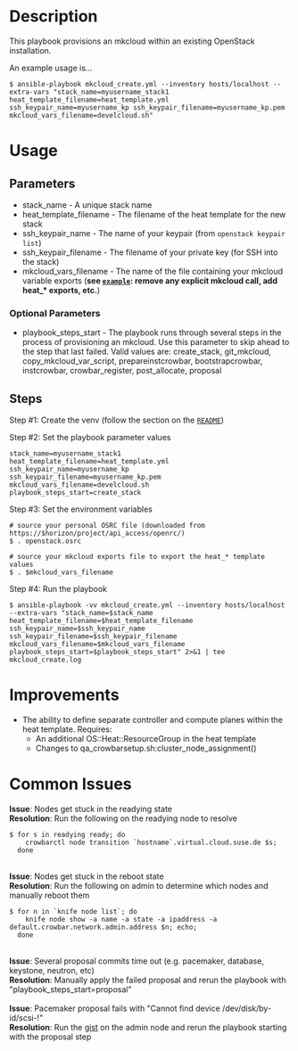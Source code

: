 # Description
This playbook provisions an mkcloud within an existing OpenStack installation.

An example usage is...
```
$ ansible-playbook mkcloud_create.yml --inventory hosts/localhost --extra-vars "stack_name=myusername_stack1 heat_template_filename=heat_template.yml ssh_keypair_name=myusername_kp ssh_keypair_filename=myusername_kp.pem mkcloud_vars_filename=develcloud.sh"
```

# Usage

## Parameters

* stack_name - A unique stack name
* heat_template_filename - The filename of the heat template for the new stack
* ssh_keypair_name - The name of your keypair (from `openstack keypair list`)
* ssh_keypair_filename - The filename of your private key (for SSH into the stack)
* mkcloud_vars_filename - The name of the file containing your mkcloud variable exports (**see [`example`](develcloud.sh.example): remove any explicit mkcloud call, add heat_\* exports, etc.**)

### Optional Parameters
* playbook_steps_start - The playbook runs through several steps in the process of provisioning an mkcloud. Use this parameter to skip ahead to the step that last failed. Valid values are: create_stack, git_mkcloud, copy_mkcloud_var_script, prepareinstcrowbar, bootstrapcrowbar, instcrowbar, crowbar_register, post_allocate, proposal

## Steps

Step #1: Create the venv (follow the section on the [`README`](README.md))

Step #2: Set the playbook parameter values
```
stack_name=myusername_stack1
heat_template_filename=heat_template.yml
ssh_keypair_name=myusername_kp
ssh_keypair_filename=myusername_kp.pem
mkcloud_vars_filename=develcloud.sh
playbook_steps_start=create_stack
```

Step #3: Set the environment variables
```
# source your personal OSRC file (downloaded from https://$horizon/project/api_access/openrc/)
$ . openstack.osrc

# source your mkcloud exports file to export the heat_* template values
$ . $mkcloud_vars_filename
```

Step #4: Run the playbook
```
$ ansible-playbook -vv mkcloud_create.yml --inventory hosts/localhost --extra-vars "stack_name=$stack_name heat_template_filename=$heat_template_filename ssh_keypair_name=$ssh_keypair_name ssh_keypair_filename=$ssh_keypair_filename mkcloud_vars_filename=$mkcloud_vars_filename playbook_steps_start=$playbook_steps_start" 2>&1 | tee mkcloud_create.log
```

# Improvements

* The ability to define separate controller and compute planes within the heat template. Requires:
  - An additional OS::Heat::ResourceGroup in the heat template
  - Changes to qa_crowbarsetup.sh:cluster_node_assignment()

# Common Issues

**Issue**: Nodes get stuck in the readying state \
**Resolution**: Run the following on the readying node to resolve
```
$ for s in readying ready; do
    crowbarctl node transition `hostname`.virtual.cloud.suse.de $s;
  done
```
\
**Issue**: Nodes get stuck in the reboot state \
**Resolution**: Run the following on admin to determine which nodes and manually
reboot them
```
$ for n in `knife node list`; do
    knife node show -a name -a state -a ipaddress -a default.crowbar.network.admin.address $n; echo;
  done
```
\
**Issue**: Several proposal commits time out (e.g. pacemaker, database, keystone,
neutron, etc) \
**Resolution**: Manually apply the failed proposal and rerun the playbook with
"playbook_steps_start=proposal"
\
\
**Issue**: Pacemaker proposal fails with "Cannot find device /dev/disk/by-id/scsi-!" \
**Resolution**: Run the [gist](https://gist.github.com/scottwulf/fb076c5dc1db124729d25f904c23e0b7) on the admin node and rerun the playbook starting with the proposal step
